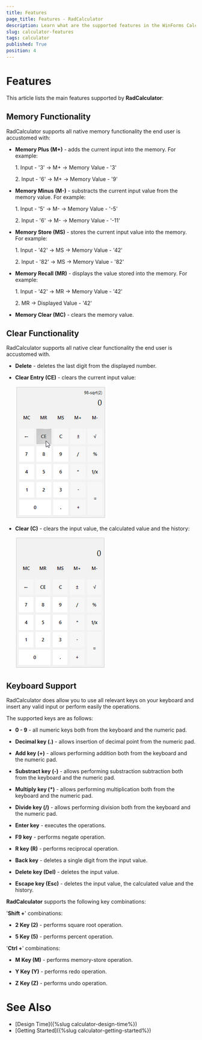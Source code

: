 ```yaml
---
title: Features
page_title: Features - RadCalculator
description: Learn what are the supported features in the WinForms Calculator control.    
slug: calculator-features
tags: calculator
published: True
position: 4 
---
```


# Features

This article lists the main features supported by **RadCalculator**:

## Memory Functionality

RadCalculator supports all native memory functionality the end user is accustomed with:

* **Memory Plus (M+)** - adds the current input into the memory. For example:

	1\. Input - '3' -> M+ -> Memory Value - '3'

	2\. Input - '6' -> M+ -> Memory Value - '9'
* **Memory Minus (M-)** - substracts the current input value from the memory value. For example:

	1\. Input - '5' -> M- -> Memory Value - '-5'

	2\. Input - '6' -> M- -> Memory Value - '-11'
* **Memory Store (MS)** - stores the current input value into the memory. For example:

	1\. Input - '42' -> MS -> Memory Value - '42'

	2\. Input - '82' -> MS -> Memory Value - '82'
* **Memory Recall (MR)** - displays the value stored into the memory. For example:

	1\. Input - '42' -> MR -> Memory Value - '42'

	2\. MR -> Displayed Value - '42'
* **Memory Clear (MC)** - clears the memory value.

## Clear Functionality

RadCalculator supports all native clear functionality the end user is accustomed with.

* **Delete** - deletes the last digit from the displayed number.
* **Clear Entry (CE)** - clears the current input value:

	![WinForms RadCalculator calculator-features 001](images/calculator-features001.png)

* **Clear (C)** - clears the input value, the calculated value and the history:

	![WinForms RadCalculator calculator-features 002](images/calculator-features002.png)

## Keyboard Support
RadCalculator does allow you to use all relevant keys on your keyboard and insert any valid input or perform easily the operations.

The supported keys are as follows:

* **0 - 9** - all numeric keys both from the keyboard and the numeric pad.

* **Decimal key (.)** - allows insertion of decimal point from the numeric pad.

* **Add key (+)** - allows performing addition both from the keyboard and the numeric pad.

* **Substract key (-)** - allows performing substraction subtraction both from the keyboard and the numeric pad.

* **Multiply key (*)** - allows performing multiplication both from the keyboard and the numeric pad.

* **Divide key (/)** - allows performing division both from the keyboard and the numeric pad.

* **Enter key** - executes the operations.

* **F9 key** - performs negate operation.

* **R key (R)** - performs reciprocal operation.

* **Back key** - deletes a single digit from the input value.

* **Delete key (Del)** - deletes the input value.

* **Escape key (Esc)** - deletes the input value, the calculated value and the history. 

**RadCalculator** supports the following key combinations:

'**Shift +**' combinations:

* **2 Key (2)** - performs square root operation.

* **5 Key (5)** - performs percent operation.

'**Ctrl +**' combinations:

* **M Key (M)** - performs memory-store operation.

* **Y Key (Y)** - performs redo operation.

* **Z Key (Z)** - performs undo operation.

 
 

# See Also
	
* [Design Time]({%slug calculator-design-time%})	
* [Getting Started]({%slug calculator-getting-started%})	



